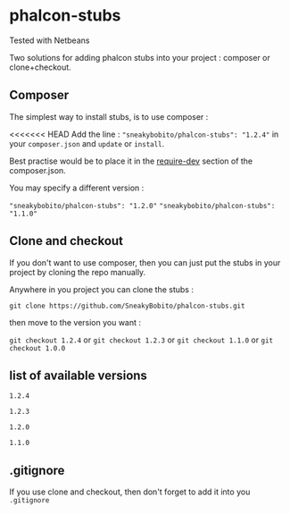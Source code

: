 phalcon-stubs
=============

Tested with Netbeans


Two solutions for adding phalcon stubs into your project : composer or clone+checkout.

Composer 
-----------

The simplest way to install stubs, is to use composer :

<<<<<<< HEAD
Add the line : ```"sneakybobito/phalcon-stubs": "1.2.4"``` in your ```composer.json``` and ```update``` or ```install```.

Best practise would be to place it in the [require-dev](http://getcomposer.org/doc/04-schema.md#require-dev) section of the composer.json.

You may specify a different version :

```"sneakybobito/phalcon-stubs": "1.2.0"```  ```"sneakybobito/phalcon-stubs": "1.1.0"```





Clone and checkout
-----------

If you don't want to use composer, then you can just put the stubs in your project by cloning the repo manually.

Anywhere in you project you can clone the stubs :

```git clone https://github.com/SneakyBobito/phalcon-stubs.git```

then move to the version you want : 

```git checkout 1.2.4``` or ```git checkout 1.2.3``` or ```git checkout 1.1.0``` or ```git checkout 1.0.0```


list of available versions
--------

```1.2.4```

```1.2.3```

```1.2.0```

```1.1.0```


.gitignore
-----

If you use clone and checkout, then don't forget to add it into you ```.gitignore```

